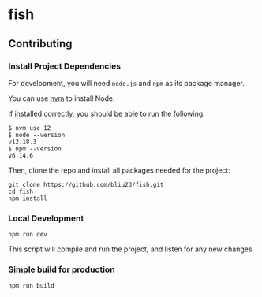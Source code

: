 # fish

## Contributing

### Install Project Dependencies

For development, you will need `node.js` and `npm` as its package manager.

You can use [nvm](https://github.com/nvm-sh/nvm) to install Node.

If installed correctly, you should be able to run the following:

```
$ nvm use 12
$ node --version
v12.18.3
$ npm --version
v6.14.6
```

Then, clone the repo and install all packages needed for the project:

```
git clone https://github.com/bliu23/fish.git
cd fish
npm install
```

### Local Development

```
npm run dev
```

This script will compile and run the project, and listen for any new changes.

### Simple build for production

```
npm run build
```
